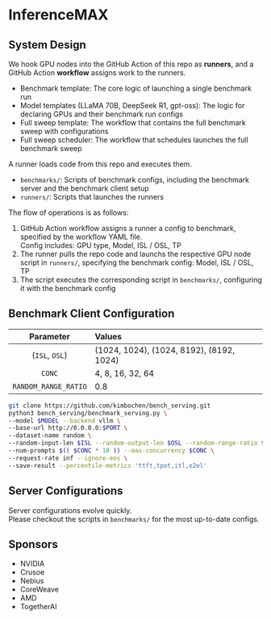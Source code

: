 # InferenceMAX


## System Design

We hook GPU nodes into the GitHub Action of this repo as **runners**, and a GitHub Action **workflow** assigns work to the runners.

- Benchmark template: The core logic of launching a single benchmark run
- Model templates (LLaMA 70B, DeepSeek R1, gpt-oss): The logic for declaring GPUs and their benchmark run configs
- Full sweep template: The workflow that contains the full benchmark sweep with configurations
- Full sweep scheduler: The workflow that schedules launches the full benchmark sweep

A runner loads code from this repo and executes them.
- `benchmarks/`: Scripts of benchmark configs, including the benchmark server and the benchmark client setup
- `runners/`: Scripts that launches the runners

The flow of operations is as follows:
1. GitHub Action workflow assigns a runner a config to benchmark, specified by the workflow YAML file.  
   Config includes: GPU type, Model, ISL / OSL, TP
1. The runner pulls the repo code and launchs the respective GPU node script in `runners/`,
   specifying the benchmark config: Model, ISL / OSL, TP
1. The script executes the corresponding script in `benchmarks/`, configuring it with the benchmark config


## Benchmark Client Configuration

| Parameter | Values |
| :-: | :- |
| (`ISL`, `OSL`) | (1024, 1024), (1024, 8192), (8192, 1024) |
| `CONC` | 4, 8, 16, 32, 64 |
| `RANDOM_RANGE_RATIO` | 0.8 |

```bash
git clone https://github.com/kimbochen/bench_serving.git 
python3 bench_serving/benchmark_serving.py \
--model $MODEL --backend vllm \
--base-url http://0.0.0.0:$PORT \
--dataset-name random \
--random-input-len $ISL --random-output-len $OSL --random-range-ratio $RANDOM_RANGE_RATIO \
--num-prompts $(( $CONC * 10 )) --max-concurrency $CONC \
--request-rate inf --ignore-eos \
--save-result --percentile-metrics 'ttft,tpot,itl,e2el'
```


## Server Configurations

Server configurations evolve quickly.  
Please checkout the scripts in `benchmarks/` for the most up-to-date configs.


## Sponsors

- NVIDIA
- Crusoe
- Nebius
- CoreWeave
- AMD
- TogetherAI
